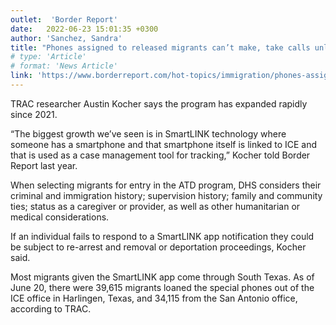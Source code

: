 ```yaml
---
outlet:  'Border Report'
date:   2022-06-23 15:01:35 +0300
author: 'Sanchez, Sandra'
title: "Phones assigned to released migrants can’t make, take calls unless it’s ICE"
# type: 'Article'
# format: 'News Article'
link: 'https://www.borderreport.com/hot-topics/immigration/phones-assigned-to-released-migrants-cant-make-take-calls-unless-its-ice/'
---
```

TRAC researcher Austin Kocher says the program has expanded rapidly since 2021. 

“The biggest growth we’ve seen is in SmartLINK technology where someone has a smartphone and that smartphone itself is linked to ICE and that is used as a case management tool for tracking,” Kocher told Border Report last year.

When selecting migrants for entry in the ATD program, DHS considers their criminal and immigration history; supervision history; family and community ties; status as a caregiver or provider, as well as other humanitarian or medical considerations.

If an individual fails to respond to a SmartLINK app notification they could be subject to re-arrest and removal or deportation proceedings, Kocher said.

Most migrants given the SmartLINK app come through South Texas. As of June 20, there were 39,615 migrants loaned the special phones out of the ICE office in Harlingen, Texas, and 34,115 from the San Antonio office, according to TRAC.